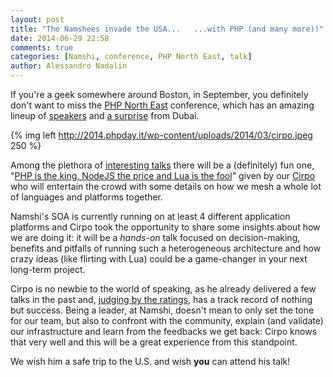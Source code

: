 ```yaml
---
layout: post
title: "The Namshees invade the USA...   ...with PHP (and many more)!"
date: 2014-06-29 22:58
comments: true
categories: [Namshi, conference, PHP North East, talk]
author: Alessandro Nadalin
---
```


If you're a geek somewhere around Boston, in September,
you definitely don't want to miss the
[PHP North East](http://www.northeastphp.org/)
conference, which has an amazing lineup of
[speakers](http://www.northeastphp.org/speakers)
and [a surprise](http://www.northeastphp.org/speakers/view/176/Alessandro-Cinelli)
from Dubai.

<!-- more -->

{% img left http://2014.phpday.it/wp-content/uploads/2014/03/cirpo.jpeg 250 %}

Among the plethora of [interesting talks](http://www.northeastphp.org/agenda)
there will be a (definitely) fun one, "[PHP is the king, NodeJS the price and Lua
is the fool](http://www.northeastphp.org/talks/view/352/PHP-is-the-king-nodejs-is-the-prince-and-Lua-is-the-fool)"
given by our [Cirpo](<http://tech.namshi.com/team/#Alessandro Cinelli (cirpo)>) who will entertain the crowd with some
details on how we mesh a whole lot of languages and platforms
together.

Namshi's SOA is currently running on at least 4 different
application platforms and Cirpo took the opportunity to share some insights
about how we are doing it: it will be a *hands-on* talk focused on
decision-making, benefits and pitfalls of running such a heterogeneous
architecture and how crazy ideas (like flirting with Lua) could be a
game-changer in your next long-term project.

Cirpo is no newbie to the world of speaking, as he already delivered
a few talks in the past and, [judging by the ratings](https://joind.in/user/view/956),
has a track record of nothing but success. Being a leader, at Namshi, doesn't mean
to only set the tone for our team, but also to confront with the community,
explain (and validate) our infrastructure and learn from the feedbacks we get back:
Cirpo knows that very well and this will be a great experience from this
standpoint.


We wish him a safe trip to the U.S. and wish **you** can
attend his talk!
